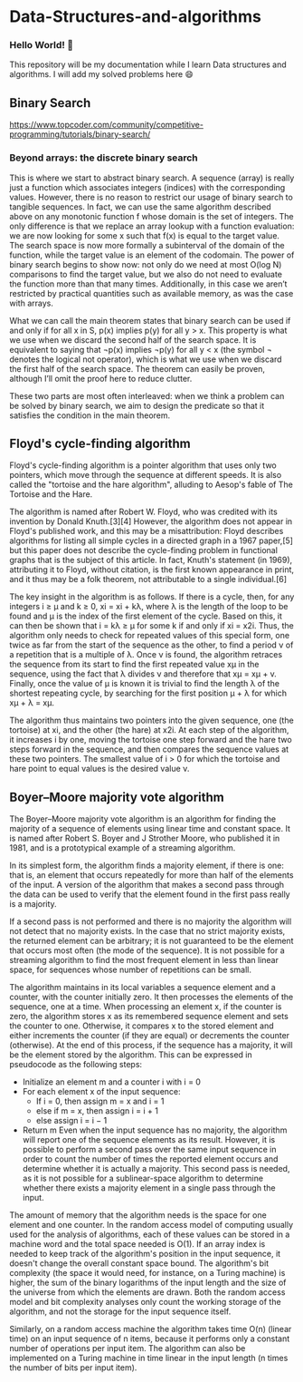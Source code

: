 # Data-Structures-and-algorithms
### Hello World! :wave:
This repository will be my documentation while I learn Data structures and algorithms.
I will add my solved problems here :smile:

## Binary Search
https://www.topcoder.com/community/competitive-programming/tutorials/binary-search/
### Beyond arrays: the discrete binary search <br>
This is where we start to abstract binary search. A sequence (array) is really just a function which associates integers (indices) with the corresponding values. However, there is no reason to restrict our usage of binary search to tangible sequences. In fact, we can use the same algorithm described above on any monotonic function f whose domain is the set of integers. The only difference is that we replace an array lookup with a function evaluation: we are now looking for some x such that f(x) is equal to the target value. The search space is now more formally a subinterval of the domain of the function, while the target value is an element of the codomain. The power of binary search begins to show now: not only do we need at most O(log N) comparisons to find the target value, but we also do not need to evaluate the function more than that many times. Additionally, in this case we aren’t restricted by practical quantities such as available memory, as was the case with arrays.
<br>

What we can call the main theorem states that binary search can be used if and only if for all x in S, p(x) implies p(y) for all y > x. This property is what we use when we discard the second half of the search space. It is equivalent to saying that ¬p(x) implies ¬p(y) for all y < x (the symbol ¬ denotes the logical not operator), which is what we use when we discard the first half of the search space. The theorem can easily be proven, although I’ll omit the proof here to reduce clutter. <br>

These two parts are most often interleaved: when we think a problem can be solved by binary search, we aim to design the predicate so that it satisfies the condition in the main theorem.

## Floyd's cycle-finding algorithm
Floyd's cycle-finding algorithm is a pointer algorithm that uses only two pointers, which move through the sequence at different speeds. It is also called the "tortoise and the hare algorithm", alluding to Aesop's fable of The Tortoise and the Hare.

The algorithm is named after Robert W. Floyd, who was credited with its invention by Donald Knuth.[3][4] However, the algorithm does not appear in Floyd's published work, and this may be a misattribution: Floyd describes algorithms for listing all simple cycles in a directed graph in a 1967 paper,[5] but this paper does not describe the cycle-finding problem in functional graphs that is the subject of this article. In fact, Knuth's statement (in 1969), attributing it to Floyd, without citation, is the first known appearance in print, and it thus may be a folk theorem, not attributable to a single individual.[6]

The key insight in the algorithm is as follows. If there is a cycle, then, for any integers i ≥ μ and k ≥ 0, xi = xi + kλ, where λ is the length of the loop to be found and μ is the index of the first element of the cycle. Based on this, it can then be shown that i = kλ ≥ μ for some k if and only if xi = x2i. Thus, the algorithm only needs to check for repeated values of this special form, one twice as far from the start of the sequence as the other, to find a period ν of a repetition that is a multiple of λ. Once ν is found, the algorithm retraces the sequence from its start to find the first repeated value xμ in the sequence, using the fact that λ divides ν and therefore that xμ = xμ + v. Finally, once the value of μ is known it is trivial to find the length λ of the shortest repeating cycle, by searching for the first position μ + λ for which xμ + λ = xμ.

The algorithm thus maintains two pointers into the given sequence, one (the tortoise) at xi, and the other (the hare) at x2i. At each step of the algorithm, it increases i by one, moving the tortoise one step forward and the hare two steps forward in the sequence, and then compares the sequence values at these two pointers. The smallest value of i > 0 for which the tortoise and hare point to equal values is the desired value ν.


## Boyer–Moore majority vote algorithm

The Boyer–Moore majority vote algorithm is an algorithm for finding the majority of a sequence of elements using linear time and constant space. It is named after Robert S. Boyer and J Strother Moore, who published it in 1981, and is a prototypical example of a streaming algorithm.

In its simplest form, the algorithm finds a majority element, if there is one: that is, an element that occurs repeatedly for more than half of the elements of the input. A version of the algorithm that makes a second pass through the data can be used to verify that the element found in the first pass really is a majority.

If a second pass is not performed and there is no majority the algorithm will not detect that no majority exists. In the case that no strict majority exists, the returned element can be arbitrary; it is not guaranteed to be the element that occurs most often (the mode of the sequence). It is not possible for a streaming algorithm to find the most frequent element in less than linear space, for sequences whose number of repetitions can be small.

The algorithm maintains in its local variables a sequence element and a counter, with the counter initially zero. It then processes the elements of the sequence, one at a time. When processing an element x, if the counter is zero, the algorithm stores x as its remembered sequence element and sets the counter to one. Otherwise, it compares x to the stored element and either increments the counter (if they are equal) or decrements the counter (otherwise). At the end of this process, if the sequence has a majority, it will be the element stored by the algorithm. This can be expressed in pseudocode as the following steps:

* Initialize an element m and a counter i with i = 0
* For each element x of the input sequence:
	* If i = 0, then assign m = x and i = 1
	* else if m = x, then assign i = i + 1
	* else assign i = i − 1
* Return m
Even when the input sequence has no majority, the algorithm will report one of the sequence elements as its result. However, it is possible to perform a second pass over the same input sequence in order to count the number of times the reported element occurs and determine whether it is actually a majority. This second pass is needed, as it is not possible for a sublinear-space algorithm to determine whether there exists a majority element in a single pass through the input.

The amount of memory that the algorithm needs is the space for one element and one counter. In the random access model of computing usually used for the analysis of algorithms, each of these values can be stored in a machine word and the total space needed is O(1). If an array index is needed to keep track of the algorithm's position in the input sequence, it doesn't change the overall constant space bound. The algorithm's bit complexity (the space it would need, for instance, on a Turing machine) is higher, the sum of the binary logarithms of the input length and the size of the universe from which the elements are drawn. Both the random access model and bit complexity analyses only count the working storage of the algorithm, and not the storage for the input sequence itself.

Similarly, on a random access machine the algorithm takes time O(n) (linear time) on an input sequence of n items, because it performs only a constant number of operations per input item. The algorithm can also be implemented on a Turing machine in time linear in the input length (n times the number of bits per input item).